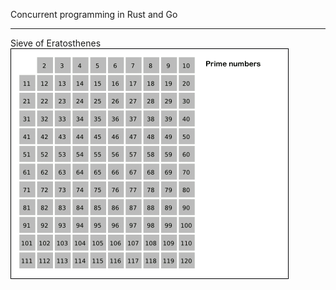 Concurrent programming in Rust and Go

---

Sieve of Eratosthenes
![IMAGE](assets/img/Sieve_of_Eratosthenes_animation.gif)
